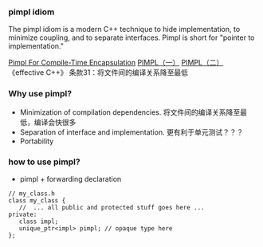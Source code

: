 ### pimpl idiom
The pimpl idiom is a modern C++ technique to hide implementation, to minimize coupling, and to separate interfaces. Pimpl is short for "pointer to implementation."

[Pimpl For Compile-Time Encapsulation](https://msdn.microsoft.com/en-us/library/hh438477.aspx )
[PIMPL（一）](http://www.cnblogs.com/lovers/p/pimpl.html)
[PIMPL（二）](http://www.cnblogs.com/lovers/p/pimpl2.html)
《effective C++》 条款31：将文件间的编译关系降至最低

### Why use pimpl?
- Minimization of compilation dependencies. 将文件间的编译关系降至最低，编译会快很多
- Separation of interface and implementation. 更有利于单元测试？？？
- Portability

### how to use pimpl?

- pimpl + forwarding declaration
```
// my_class.h
class my_class {
   //  ... all public and protected stuff goes here ...
private:
   class impl;
   unique_ptr<impl> pimpl; // opaque type here
};
```
